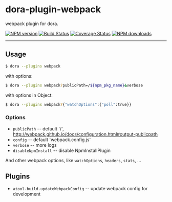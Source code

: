 # dora-plugin-webpack


webpack plugin for dora.


[![NPM version](https://img.shields.io/npm/v/dora-plugin-webpack.svg?style=flat)](https://npmjs.org/package/dora-plugin-webpack)
[![Build Status](https://img.shields.io/travis/dora-js/dora-plugin-webpack.svg?style=flat)](https://travis-ci.org/dora-js/dora-plugin-webpack)
[![Coverage Status](https://img.shields.io/coveralls/dora-js/dora-plugin-webpack.svg?style=flat)](https://coveralls.io/r/dora-js/dora-plugin-webpack)
[![NPM downloads](http://img.shields.io/npm/dm/dora-plugin-webpack.svg?style=flat)](https://npmjs.org/package/dora-plugin-webpack)


----

## Usage

```bash
$ dora --plugins webpack
```

with options:

```bash
$ dora --plugins webpack?publicPath=/${npm_pkg_name}&verbose
```

with options in Object:

```bash
$ dora --plugins webpack?{"watchOptions":{"poll":true}}
```

### Options

- `publicPath` -- default '/', http://webpack.github.io/docs/configuration.html#output-publicpath
- `config` -- default 'webpack.config.js'
- `verbose` -- more logs
- `disableNpmInstall` -- disable NpmInstallPlugin

And other webpack options, like `watchOptions`, `headers`, `stats`, ...


## Plugins

- `atool-build.updateWebpackConfig` -- update webpack config for development

